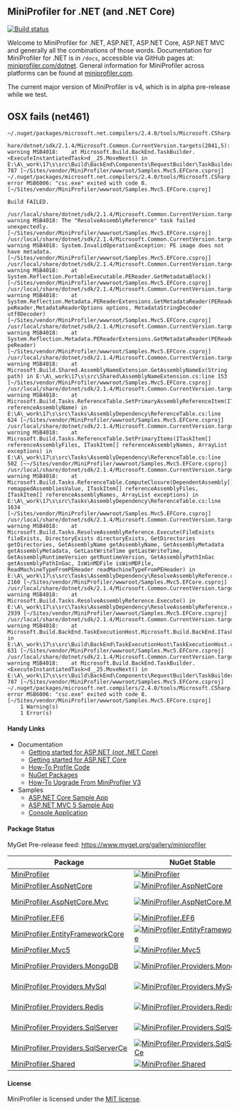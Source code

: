 ## MiniProfiler for .NET (and .NET Core)

[![Build status](https://ci.appveyor.com/api/projects/status/sieyhfuhjww5ur5i/branch/master?svg=true)](https://ci.appveyor.com/project/StackExchange/dotnet/branch/master)

Welcome to MiniProfiler for .NET, ASP.NET, ASP.NET Core, ASP.NET MVC and generally all the combinations of those words. Documentation for MiniProfiler for .NET is in `/docs`, accessible via GitHub pages at: [miniprofiler.com/dotnet](http://miniprofiler.com/dotnet/). General information for MiniProfiler across platforms can be found at [miniprofiler.com](http://miniprofiler.com/).

The current major version of MiniProfiler is v4, which is in alpha pre-release while we test.

## OSX fails (net461)

```
~/.nuget/packages/microsoft.net.compilers/2.4.0/tools/Microsoft.CSharp.Core.targets

hare/dotnet/sdk/2.1.4/Microsoft.Common.CurrentVersion.targets(2041,5): warning MSB4018:    at Microsoft.Build.BackEnd.TaskBuilder.<ExecuteInstantiatedTask>d__25.MoveNext() in 
E:\A\_work\17\s\src\Build\BackEnd\Components\RequestBuilder\TaskBuilder.cs:line 787 [~/Sites/vendor/MiniProfiler/wwwroot/Samples.Mvc5.EFCore.csproj]
~/.nuget/packages/microsoft.net.compilers/2.4.0/tools/Microsoft.CSharp.Core.targets(84,5): error MSB6006: "csc.exe" exited with code 8. [~/Sites/vendor/MiniProfiler/wwwroot/Samples.Mvc5.EFCore.csproj]

Build FAILED.

/usr/local/share/dotnet/sdk/2.1.4/Microsoft.Common.CurrentVersion.targets(2041,5): warning MSB4018: The "ResolveAssemblyReference" task failed unexpectedly. [~/Sites/vendor/MiniProfiler/wwwroot/Samples.Mvc5.EFCore.csproj]
/usr/local/share/dotnet/sdk/2.1.4/Microsoft.Common.CurrentVersion.targets(2041,5): warning MSB4018: System.InvalidOperationException: PE image does not have metadata. [~/Sites/vendor/MiniProfiler/wwwroot/Samples.Mvc5.EFCore.csproj]
/usr/local/share/dotnet/sdk/2.1.4/Microsoft.Common.CurrentVersion.targets(2041,5): warning MSB4018:    at System.Reflection.PortableExecutable.PEReader.GetMetadataBlock() [~/Sites/vendor/MiniProfiler/wwwroot/Samples.Mvc5.EFCore.csproj]
/usr/local/share/dotnet/sdk/2.1.4/Microsoft.Common.CurrentVersion.targets(2041,5): warning MSB4018:    at System.Reflection.Metadata.PEReaderExtensions.GetMetadataReader(PEReader peReader,MetadataReaderOptions options, MetadataStringDecoder utf8Decoder) [~/Sites/vendor/MiniProfiler/wwwroot/Samples.Mvc5.EFCore.csproj]
/usr/local/share/dotnet/sdk/2.1.4/Microsoft.Common.CurrentVersion.targets(2041,5): warning MSB4018:    at System.Reflection.Metadata.PEReaderExtensions.GetMetadataReader(PEReader peReader)[~/Sites/vendor/MiniProfiler/wwwroot/Samples.Mvc5.EFCore.csproj]
/usr/local/share/dotnet/sdk/2.1.4/Microsoft.Common.CurrentVersion.targets(2041,5): warning MSB4018:    at Microsoft.Build.Shared.AssemblyNameExtension.GetAssemblyNameEx(String path) in E:\A\_work\17\s\src\Shared\AssemblyNameExtension.cs:line 153 [~/Sites/vendor/MiniProfiler/wwwroot/Samples.Mvc5.EFCore.csproj]
/usr/local/share/dotnet/sdk/2.1.4/Microsoft.Common.CurrentVersion.targets(2041,5): warning MSB4018:    at Microsoft.Build.Tasks.ReferenceTable.SetPrimaryAssemblyReferenceItem(ITaskItem referenceAssemblyName) in E:\A\_work\17\s\src\Tasks\AssemblyDependency\ReferenceTable.cs:line 624 [~/Sites/vendor/MiniProfiler/wwwroot/Samples.Mvc5.EFCore.csproj]
/usr/local/share/dotnet/sdk/2.1.4/Microsoft.Common.CurrentVersion.targets(2041,5): warning MSB4018:    at Microsoft.Build.Tasks.ReferenceTable.SetPrimaryItems(ITaskItem[] referenceAssemblyFiles, ITaskItem[] referenceAssemblyNames, ArrayList exceptions) in E:\A\_work\17\s\src\Tasks\AssemblyDependency\ReferenceTable.cs:line 502 [~~/Sites/vendor/MiniProfiler/wwwroot/Samples.Mvc5.EFCore.csproj]
/usr/local/share/dotnet/sdk/2.1.4/Microsoft.Common.CurrentVersion.targets(2041,5): warning MSB4018:    at Microsoft.Build.Tasks.ReferenceTable.ComputeClosure(DependentAssembly[] remappedAssembliesValue, ITaskItem[] referenceAssemblyFiles, ITaskItem[] referenceAssemblyNames, ArrayList exceptions) in E:\A\_work\17\s\src\Tasks\AssemblyDependency\ReferenceTable.cs:line 1634 
[~/Sites/vendor/MiniProfiler/wwwroot/Samples.Mvc5.EFCore.csproj]
/usr/local/share/dotnet/sdk/2.1.4/Microsoft.Common.CurrentVersion.targets(2041,5): warning MSB4018:    at Microsoft.Build.Tasks.ResolveAssemblyReference.Execute(FileExists fileExists, DirectoryExists directoryExists, GetDirectories getDirectories, GetAssemblyName getAssemblyName, GetAssemblyMetadata getAssemblyMetadata, GetLastWriteTime getLastWriteTime, GetAssemblyRuntimeVersion getRuntimeVersion, GetAssemblyPathInGac getAssemblyPathInGac, IsWinMDFile isWinMDFile, ReadMachineTypeFromPEHeader readMachineTypeFromPEHeader) in E:\A\_work\17\s\src\Tasks\AssemblyDependency\ResolveAssemblyReference.cs:line 2160 [~/Sites/vendor/MiniProfiler/wwwroot/Samples.Mvc5.EFCore.csproj]
/usr/local/share/dotnet/sdk/2.1.4/Microsoft.Common.CurrentVersion.targets(2041,5): warning MSB4018:    at Microsoft.Build.Tasks.ResolveAssemblyReference.Execute() in E:\A\_work\17\s\src\Tasks\AssemblyDependency\ResolveAssemblyReference.cs:line 2939 [~/Sites/vendor/MiniProfiler/wwwroot/Samples.Mvc5.EFCore.csproj]
/usr/local/share/dotnet/sdk/2.1.4/Microsoft.Common.CurrentVersion.targets(2041,5): warning MSB4018:    at Microsoft.Build.BackEnd.TaskExecutionHost.Microsoft.Build.BackEnd.ITaskExecutionHost.Execute() in E:\A\_work\17\s\src\Build\BackEnd\TaskExecutionHost\TaskExecutionHost.cs:line 631 [~/Sites/vendor/MiniProfiler/wwwroot/Samples.Mvc5.EFCore.csproj]
/usr/local/share/dotnet/sdk/2.1.4/Microsoft.Common.CurrentVersion.targets(2041,5): warning MSB4018:    at Microsoft.Build.BackEnd.TaskBuilder.<ExecuteInstantiatedTask>d__25.MoveNext() in E:\A\_work\17\s\src\Build\BackEnd\Components\RequestBuilder\TaskBuilder.cs:line 787 [~/Sites/vendor/MiniProfiler/wwwroot/Samples.Mvc5.EFCore.csproj]
~/.nuget/packages/microsoft.net.compilers/2.4.0/tools/Microsoft.CSharp.Core.targets(84,5): error MSB6006: "csc.exe" exited with code 8. [~/Sites/vendor/MiniProfiler/wwwroot/Samples.Mvc5.EFCore.csproj]
    1 Warning(s)
    1 Error(s)

```

#### Handy Links

* Documentation
  * [Getting started for ASP.NET (*not* .NET Core)](http://miniprofiler.com/dotnet/AspDotNet)
  * [Getting started for ASP.NET Core](http://miniprofiler.com/dotnet/AspDotNetCore)
  * [How-To Profile Code](http://miniprofiler.com/dotnet/HowTo/ProfileCode)
  * [NuGet Packages](http://miniprofiler.com/dotnet/NuGet)
  * [How-To Upgrade From MiniProfiler V3](http://miniprofiler.com/dotnet/HowTo/UpgradeFromV3)
* Samples
  * [ASP.NET Core Sample App](https://github.com/MiniProfiler/dotnet/tree/master/samples/Samples.AspNetCore)
  * [ASP.NET MVC 5 Sample App](https://github.com/MiniProfiler/dotnet/tree/master/samples/Samples.Mvc5)
  * [Console Application](https://github.com/MiniProfiler/dotnet/tree/master/samples/Samples.Console)

#### Package Status

MyGet Pre-release feed: https://www.myget.org/gallery/miniprofiler

| Package | NuGet Stable | NuGet Pre-release | Downloads | MyGet |
| ------- | ------------ | ----------------- | --------- | ----- |
| [MiniProfiler](https://www.nuget.org/packages/MiniProfiler/) | [![MiniProfiler](https://img.shields.io/nuget/v/MiniProfiler.svg)](https://www.nuget.org/packages/MiniProfiler/) | [![MiniProfiler](https://img.shields.io/nuget/vpre/MiniProfiler.svg)](https://www.nuget.org/packages/MiniProfiler/) | [![MiniProfiler](https://img.shields.io/nuget/dt/MiniProfiler.svg)](https://www.nuget.org/packages/MiniProfiler/) | [![MiniProfiler MyGet](https://img.shields.io/myget/miniprofiler/vpre/MiniProfiler.svg)](https://www.myget.org/feed/miniprofiler/package/nuget/MiniProfiler) |
| [MiniProfiler.AspNetCore](https://www.nuget.org/packages/MiniProfiler.AspNetCore/) | [![MiniProfiler.AspNetCore](https://img.shields.io/nuget/v/MiniProfiler.AspNetCore.svg)](https://www.nuget.org/packages/MiniProfiler.AspNetCore/) | [![MiniProfiler.AspNetCore](https://img.shields.io/nuget/vpre/MiniProfiler.AspNetCore.svg)](https://www.nuget.org/packages/MiniProfiler.AspNetCore/) | [![MiniProfiler.AspNetCore](https://img.shields.io/nuget/dt/MiniProfiler.AspNetCore.svg)](https://www.nuget.org/packages/MiniProfiler.AspNetCore/) | [![MiniProfiler.AspNetCore MyGet](https://img.shields.io/myget/miniprofiler/vpre/MiniProfiler.AspNetCore.svg)](https://www.myget.org/feed/miniprofiler/package/nuget/MiniProfiler.AspNetCore) |
| [MiniProfiler.AspNetCore.Mvc](https://www.nuget.org/packages/MiniProfiler.AspNetCore.Mvc/) | [![MiniProfiler.AspNetCore.Mvc](https://img.shields.io/nuget/v/MiniProfiler.AspNetCore.Mvc.svg)](https://www.nuget.org/packages/MiniProfiler.AspNetCore.Mvc/) | [![MiniProfiler.AspNetCore.Mvc](https://img.shields.io/nuget/vpre/MiniProfiler.AspNetCore.Mvc.svg)](https://www.nuget.org/packages/MiniProfiler.AspNetCore.Mvc/) | [![MiniProfiler.AspNetCore.Mvc](https://img.shields.io/nuget/dt/MiniProfiler.AspNetCore.Mvc.svg)](https://www.nuget.org/packages/MiniProfiler.AspNetCore.Mvc/) | [![MiniProfiler.AspNetCore.Mvc MyGet](https://img.shields.io/myget/miniprofiler/vpre/MiniProfiler.AspNetCore.Mvc.svg)](https://www.myget.org/feed/miniprofiler/package/nuget/MiniProfiler.AspNetCore.Mvc) |
| [MiniProfiler.EF6](https://www.nuget.org/packages/MiniProfiler.EF6/) | [![MiniProfiler.EF6](https://img.shields.io/nuget/v/MiniProfiler.EF6.svg)](https://www.nuget.org/packages/MiniProfiler.EF6/) | [![MiniProfiler.EF6](https://img.shields.io/nuget/vpre/MiniProfiler.EF6.svg)](https://www.nuget.org/packages/MiniProfiler.EF6/) | [![MiniProfiler.EF6](https://img.shields.io/nuget/dt/MiniProfiler.EF6.svg)](https://www.nuget.org/packages/MiniProfiler.EF6/) | [![MiniProfiler.EF6 MyGet](https://img.shields.io/myget/miniprofiler/vpre/MiniProfiler.EF6.svg)](https://www.myget.org/feed/miniprofiler/package/nuget/MiniProfiler.EF6) |
| [MiniProfiler.EntityFrameworkCore](https://www.nuget.org/packages/MiniProfiler.EntityFrameworkCore/) | [![MiniProfiler.EntityFrameworkCore](https://img.shields.io/nuget/v/MiniProfiler.EntityFrameworkCore.svg)](https://www.nuget.org/packages/MiniProfiler.EntityFrameworkCore/) | [![MiniProfiler.EntityFrameworkCore](https://img.shields.io/nuget/vpre/MiniProfiler.EntityFrameworkCore.svg)](https://www.nuget.org/packages/MiniProfiler.EntityFrameworkCore/) | [![MiniProfiler.EntityFrameworkCore](https://img.shields.io/nuget/dt/MiniProfiler.EntityFrameworkCore.svg)](https://www.nuget.org/packages/MiniProfiler.EntityFrameworkCore/) | [![MiniProfiler.EntityFrameworkCore MyGet](https://img.shields.io/myget/miniprofiler/vpre/MiniProfiler.EntityFrameworkCore.svg)](https://www.myget.org/feed/miniprofiler/package/nuget/MiniProfiler.EntityFrameworkCore) |
| [MiniProfiler.Mvc5](https://www.nuget.org/packages/MiniProfiler.Mvc5/) | [![MiniProfiler.Mvc5](https://img.shields.io/nuget/v/MiniProfiler.Mvc5.svg)](https://www.nuget.org/packages/MiniProfiler.Mvc5/) | [![MiniProfiler.Mvc5](https://img.shields.io/nuget/vpre/MiniProfiler.Mvc5.svg)](https://www.nuget.org/packages/MiniProfiler.Mvc5/) | [![MiniProfiler.Mvc5](https://img.shields.io/nuget/dt/MiniProfiler.Mvc5.svg)](https://www.nuget.org/packages/MiniProfiler.Mvc5/) | [![MiniProfiler.Mvc5 MyGet](https://img.shields.io/myget/miniprofiler/vpre/MiniProfiler.Mvc5.svg)](https://www.myget.org/feed/miniprofiler/package/nuget/MiniProfiler.Mvc5) |
| [MiniProfiler.Providers.MongoDB](https://www.nuget.org/packages/MiniProfiler.Providers.MongoDB/) | [![MiniProfiler.Providers.MongoDB](https://img.shields.io/nuget/v/MiniProfiler.Providers.MongoDB.svg)](https://www.nuget.org/packages/MiniProfiler.Providers.MongoDB/) | [![MiniProfiler.Providers.MongoDB](https://img.shields.io/nuget/vpre/MiniProfiler.Providers.MongoDB.svg)](https://www.nuget.org/packages/MiniProfiler.Providers.MongoDB/) | [![MiniProfiler.Providers.MongoDB](https://img.shields.io/nuget/dt/MiniProfiler.Providers.MongoDB.svg)](https://www.nuget.org/packages/MiniProfiler.Providers.MongoDB/) | [![MiniProfiler.Providers.MongoDB MyGet](https://img.shields.io/myget/miniprofiler/vpre/MiniProfiler.Providers.MongoDB.svg)](https://www.myget.org/feed/miniprofiler/package/nuget/MiniProfiler.Providers.MongoDB) |
| [MiniProfiler.Providers.MySql](https://www.nuget.org/packages/MiniProfiler.Providers.MySql/) | [![MiniProfiler.Providers.MySql](https://img.shields.io/nuget/v/MiniProfiler.Providers.MySql.svg)](https://www.nuget.org/packages/MiniProfiler.Providers.MySql/) | [![MiniProfiler.Providers.MySql](https://img.shields.io/nuget/vpre/MiniProfiler.Providers.MySql.svg)](https://www.nuget.org/packages/MiniProfiler.Providers.MySql/) | [![MiniProfiler.Providers.MySql](https://img.shields.io/nuget/dt/MiniProfiler.Providers.MySql.svg)](https://www.nuget.org/packages/MiniProfiler.Providers.MySql/) | [![MiniProfiler.Providers.MySql MyGet](https://img.shields.io/myget/miniprofiler/vpre/MiniProfiler.Providers.MySql.svg)](https://www.myget.org/feed/miniprofiler/package/nuget/MiniProfiler.Providers.MySql) |
| [MiniProfiler.Providers.Redis](https://www.nuget.org/packages/MiniProfiler.Providers.Redis/) | [![MiniProfiler.Providers.Redis](https://img.shields.io/nuget/v/MiniProfiler.Providers.Redis.svg)](https://www.nuget.org/packages/MiniProfiler.Providers.Redis/) | [![MiniProfiler.Providers.Redis](https://img.shields.io/nuget/vpre/MiniProfiler.Providers.Redis.svg)](https://www.nuget.org/packages/MiniProfiler.Providers.Redis/) | [![MiniProfiler.Providers.Redis](https://img.shields.io/nuget/dt/MiniProfiler.Providers.Redis.svg)](https://www.nuget.org/packages/MiniProfiler.Providers.Redis/) | [![MiniProfiler.Providers.Redis MyGet](https://img.shields.io/myget/miniprofiler/vpre/MiniProfiler.Providers.Redis.svg)](https://www.myget.org/feed/miniprofiler/package/nuget/MiniProfiler.Providers.Redis) |
| [MiniProfiler.Providers.SqlServer](https://www.nuget.org/packages/MiniProfiler.Providers.SqlServer/) | [![MiniProfiler.Providers.SqlServer](https://img.shields.io/nuget/v/MiniProfiler.Providers.SqlServer.svg)](https://www.nuget.org/packages/MiniProfiler.Providers.SqlServer/) | [![MiniProfiler.Providers.SqlServer](https://img.shields.io/nuget/vpre/MiniProfiler.Providers.SqlServer.svg)](https://www.nuget.org/packages/MiniProfiler.Providers.SqlServer/) | [![MiniProfiler.Providers.SqlServer](https://img.shields.io/nuget/dt/MiniProfiler.Providers.SqlServer.svg)](https://www.nuget.org/packages/MiniProfiler.Providers.SqlServer/) | [![MiniProfiler.Providers.SqlServer MyGet](https://img.shields.io/myget/miniprofiler/vpre/MiniProfiler.Providers.SqlServer.svg)](https://www.myget.org/feed/miniprofiler/package/nuget/MiniProfiler.Providers.SqlServer) |
| [MiniProfiler.Providers.SqlServerCe](https://www.nuget.org/packages/MiniProfiler.Providers.SqlServerCe/) | [![MiniProfiler.Providers.SqlServerCe](https://img.shields.io/nuget/v/MiniProfiler.Providers.SqlServerCe.svg)](https://www.nuget.org/packages/MiniProfiler.Providers.SqlServerCe/) | [![MiniProfiler.Providers.SqlServerCe](https://img.shields.io/nuget/vpre/MiniProfiler.Providers.SqlServerCe.svg)](https://www.nuget.org/packages/MiniProfiler.Providers.SqlServerCe/) | [![MiniProfiler.Providers.SqlServerCe](https://img.shields.io/nuget/dt/MiniProfiler.Providers.SqlServerCe.svg)](https://www.nuget.org/packages/MiniProfiler.Providers.SqlServerCe/) | [![MiniProfiler.Providers.SqlServerCe MyGet](https://img.shields.io/myget/miniprofiler/vpre/MiniProfiler.Providers.SqlServerCe.svg)](https://www.myget.org/feed/miniprofiler/package/nuget/MiniProfiler.Providers.SqlServerCe) |
| [MiniProfiler.Shared](https://www.nuget.org/packages/MiniProfiler.Shared/) | [![MiniProfiler.Shared](https://img.shields.io/nuget/v/MiniProfiler.Shared.svg)](https://www.nuget.org/packages/MiniProfiler.Shared/) | [![MiniProfiler.Shared](https://img.shields.io/nuget/vpre/MiniProfiler.Shared.svg)](https://www.nuget.org/packages/MiniProfiler.Shared/) | [![MiniProfiler.Shared](https://img.shields.io/nuget/dt/MiniProfiler.Shared.svg)](https://www.nuget.org/packages/MiniProfiler.Shared/) | [![MiniProfiler.Shared MyGet](https://img.shields.io/myget/miniprofiler/vpre/MiniProfiler.Shared.svg)](https://www.myget.org/feed/miniprofiler/package/nuget/MiniProfiler.Shared) |
<!-- Gen script: https://gist.github.com/NickCraver/33a825aca1fd0893ea019976a2f98850 -->


#### License
MiniProfiler is licensed under the [MIT license](https://github.com/MiniProfiler/dotnet/blob/master/LICENSE.txt).